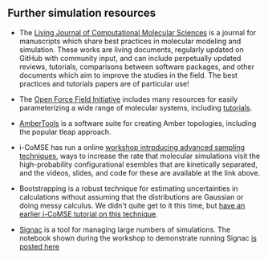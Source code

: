 ## Further simulation resources

- The [Living Journal of Computational Molecular Sciences](https://livecomsjournal.org/) is a journal for manuscripts which share best practices in molecular modeling and simulation. These works are living documents, regularly updated on GitHub with community input, and can include perpetually updated reviews, tutorials, comparisons between software packages, and other documents which aim to improve the studies in the field.  The best practices and tutorials papers are of particular use!

- The [Open Force Field Initiative](https://openforcefield.org/) includes many resources for easily parameterizing a wide range of molecular systems, including [tutorials](https://docs.openforcefield.org/projects/toolkit).

- [AmberTools](https://ambermd.org/) is a software suite for creating Amber topologies, including the popular tleap approach.

- i-CoMSE has run a online [workshop intrpducing advanced sampling techniques](https://github.com/icomse/3rd_workshop_advanced_sampling), ways to increase the
 rate that molecular simulations visit the high-probability configurational esembles that are kinetically separated, and the videos, slides, and code for these are available at the link above.

- Bootstrapping is a robust technique for estimating uncertainties in calculations without assuming that the distributions are Gaussian or doing messy calculus.
  We didn't quite get to it this time, but [have an earlier i-CoMSE tutorial on this technique](https://github.com/icomse/mcmd_summer_2022/blob/main/bootstrapping/README.md).

- [Signac](https://signac.io/about/) is a tool for managing large numbers of simulations. The notebook shown during the workshop to demonstrate running Signac [is posted here](main/day_five/Advanced_Topics/data_management/Analysis%20with%20Signac.ipynb)
